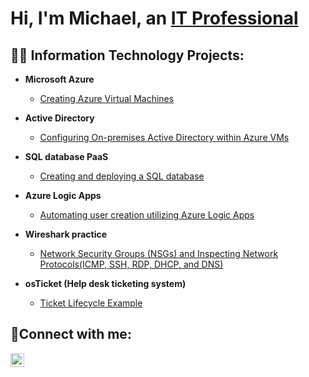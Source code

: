 <h1>Hi, I'm Michael, an <a href="https://linkedin.com/in/michael-lazenby1">IT Professional</a></h1>

<h2>👨‍💻 Information Technology Projects:</h2>

- <b>Microsoft Azure</b>
  - [Creating Azure Virtual Machines](https://github.com/michael-lazenby/Creating-Azure-VM)
- <b>Active Directory</b>
  - [Configuring On-premises Active Directory within Azure VMs](https://github.com/michael-lazenby/configure-ad)

- <b>SQL database PaaS</b>
  - [Creating and deploying a SQL database](https://github.com/Michael-lazenby/Provisioning-and-deploying-SQL)

- <b>Azure Logic Apps</b>
  - [Automating user creation utilizing Azure Logic Apps](https://github.com/michael-lazenby/configure-ad)

- <b>Wireshark practice</b>
  - [Network Security Groups (NSGs) and Inspecting Network Protocols(ICMP, SSH, RDP, DHCP, and DNS)](https://github.com/michael-lazenby/azure-network-protocols)

- <b>osTicket (Help desk ticketing system)</b>
  - [Ticket Lifecycle Example](https://github.com/Michael-lazenby/os-ticket-practice)


<h2>🤳Connect with me:</h2>


[<img align="left" alt="Michael | LinkedIn" width="22px" src="https://cdn.jsdelivr.net/npm/simple-icons@v3/icons/linkedin.svg" />][linkedin]



[linkedin]: https://linkedin.com/in/michael-lazenby1
